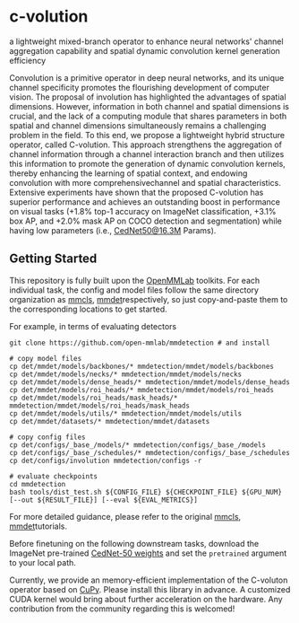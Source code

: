 # c-volution 
a lightweight mixed-branch operator to enhance neural networks' channel aggregation capability and spatial dynamic convolution kernel generation efficiency

Convolution is a primitive operator in deep neural networks, and its unique channel specificity promotes the flourishing development of computer vision. The proposal of involution has highlighted the advantages of spatial dimensions. However, information in both channel and spatial dimensions is crucial, and the lack of a computing module that shares parameters in both spatial and channel dimensions simultaneously remains a challenging problem in the field. To this end, we propose a lightweight hybrid structure operator, called C-volution. This approach strengthens the aggregation of channel information through a channel interaction branch and then utilizes this information to promote the generation of dynamic convolution kernels, thereby enhancing the learning of spatial context, and endowing convolution with more comprehensivechannel and spatial characteristics. Extensive experiments have shown that the proposed C-volution has superior performance and achieves an outstanding boost in performance on visual tasks (+1.8% top-1 accuracy on ImageNet classification, +3.1% box AP, and +2.0% mask AP on COCO detection and segmentation) while having low parameters (i.e., CedNet50@16.3M Params).

## Getting Started
This repository is fully built upon the [OpenMMLab](https://openmmlab.com/) toolkits. For each individual task, the config and model files follow the same directory organization as [mmcls](https://github.com/open-mmlab/mmclassification), [mmdet](https://github.com/open-mmlab/mmdetection)respectively, so just copy-and-paste them to the corresponding locations to get started.

For example, in terms of evaluating detectors
```shell
git clone https://github.com/open-mmlab/mmdetection # and install

# copy model files
cp det/mmdet/models/backbones/* mmdetection/mmdet/models/backbones
cp det/mmdet/models/necks/* mmdetection/mmdet/models/necks
cp det/mmdet/models/dense_heads/* mmdetection/mmdet/models/dense_heads
cp det/mmdet/models/roi_heads/* mmdetection/mmdet/models/roi_heads
cp det/mmdet/models/roi_heads/mask_heads/* mmdetection/mmdet/models/roi_heads/mask_heads
cp det/mmdet/models/utils/* mmdetection/mmdet/models/utils
cp det/mmdet/datasets/* mmdetection/mmdet/datasets

# copy config files
cp det/configs/_base_/models/* mmdetection/configs/_base_/models
cp det/configs/_base_/schedules/* mmdetection/configs/_base_/schedules
cp det/configs/involution mmdetection/configs -r

# evaluate checkpoints
cd mmdetection
bash tools/dist_test.sh ${CONFIG_FILE} ${CHECKPOINT_FILE} ${GPU_NUM} [--out ${RESULT_FILE}] [--eval ${EVAL_METRICS}]
```

For more detailed guidance, please refer to the original [mmcls](https://github.com/open-mmlab/mmclassification), [mmdet](https://github.com/open-mmlab/mmdetection)tutorials.

Before finetuning on the following downstream tasks, download the ImageNet pre-trained [CedNet-50 weights](https://pan.baidu.com/s/1cV3PKT0eC-CYoojkC0ksSQ?pwd=v8k6) and set the `pretrained` argument to your local path.

Currently, we provide an memory-efficient implementation of the C-voluton operator based on [CuPy](https://cupy.dev/). Please install this library in advance. A customized CUDA kernel would bring about further acceleration on the hardware. Any contribution from the community regarding this is welcomed!


